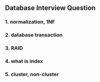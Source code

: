 ## Database Interview Question

### 1. normalization, 1NF

### 2. database transaction

### 3. RAID

### 4. what is index

### 5. cluster, non-cluster

